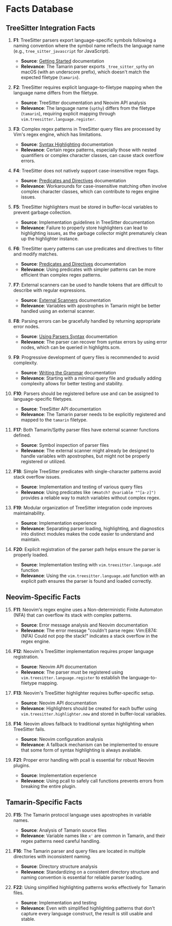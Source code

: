 # Facts Database

## TreeSitter Integration Facts

1. **F1**: TreeSitter parsers export language-specific symbols following a naming convention where the symbol name reflects the language name (e.g., `tree_sitter_javascript` for JavaScript).
   - **Source**: [Getting Started](./consumables/Getting%20Started.md) documentation
   - **Relevance**: The Tamarin parser exports `_tree_sitter_spthy` on macOS (with an underscore prefix), which doesn't match the expected filetype (`tamarin`).

2. **F2**: TreeSitter requires explicit language-to-filetype mapping when the language name differs from the filetype.
   - **Source**: TreeSitter documentation and Neovim API analysis
   - **Relevance**: The language name (`spthy`) differs from the filetype (`tamarin`), requiring explicit mapping through `vim.treesitter.language.register`.

3. **F3**: Complex regex patterns in TreeSitter query files are processed by Vim's regex engine, which has limitations.
   - **Source**: [Syntax Highlighting](./consumables/Syntax%20Highlighting.md) documentation
   - **Relevance**: Certain regex patterns, especially those with nested quantifiers or complex character classes, can cause stack overflow errors.

4. **F4**: TreeSitter does not natively support case-insensitive regex flags.
   - **Source**: [Predicates and Directives](./consumables/Predicates%20and%20Directives.md) documentation
   - **Relevance**: Workarounds for case-insensitive matching often involve complex character classes, which can contribute to regex engine issues.

5. **F5**: TreeSitter highlighters must be stored in buffer-local variables to prevent garbage collection.
   - **Source**: Implementation guidelines in TreeSitter documentation
   - **Relevance**: Failure to properly store highlighters can lead to highlighting issues, as the garbage collector might prematurely clean up the highlighter instance.

6. **F6**: TreeSitter query patterns can use predicates and directives to filter and modify matches.
   - **Source**: [Predicates and Directives](./consumables/Predicates%20and%20Directives.md) documentation
   - **Relevance**: Using predicates with simpler patterns can be more efficient than complex regex patterns.

7. **F7**: External scanners can be used to handle tokens that are difficult to describe with regular expressions.
   - **Source**: [External Scanners](./consumables/External%20Scanners.md) documentation
   - **Relevance**: Variables with apostrophes in Tamarin might be better handled using an external scanner.

8. **F8**: Parsing errors can be gracefully handled by returning appropriate error nodes.
   - **Source**: [Using Parsers Syntax](./consumables/Using%20Parsers%20Syntax.md) documentation
   - **Relevance**: The parser can recover from syntax errors by using error nodes, which can be queried in highlights.scm.

9. **F9**: Progressive development of query files is recommended to avoid complexity.
   - **Source**: [Writing the Grammar](./consumables/Writing%20the%20Grammar.md) documentation
   - **Relevance**: Starting with a minimal query file and gradually adding complexity allows for better testing and stability.

10. **F10**: Parsers should be registered before use and can be assigned to language-specific filetypes.
    - **Source**: TreeSitter API documentation
    - **Relevance**: The Tamarin parser needs to be explicitly registered and mapped to the `tamarin` filetype.

11. **F17**: Both Tamarin/Spthy parser files have external scanner functions defined.
    - **Source**: Symbol inspection of parser files
    - **Relevance**: The external scanner might already be designed to handle variables with apostrophes, but might not be properly registered or utilized.

12. **F18**: Simple TreeSitter predicates with single-character patterns avoid stack overflow issues.
    - **Source**: Implementation and testing of various query files
    - **Relevance**: Using predicates like `(#match? @variable "^[a-z]")` provides a reliable way to match variables without complex regex.

13. **F19**: Modular organization of TreeSitter integration code improves maintainability.
    - **Source**: Implementation experience
    - **Relevance**: Separating parser loading, highlighting, and diagnostics into distinct modules makes the code easier to understand and maintain.

14. **F20**: Explicit registration of the parser path helps ensure the parser is properly loaded.
    - **Source**: Implementation testing with `vim.treesitter.language.add` function
    - **Relevance**: Using the `vim.treesitter.language.add` function with an explicit path ensures the parser is found and loaded correctly.

## Neovim-Specific Facts

15. **F11**: Neovim's regex engine uses a Non-deterministic Finite Automaton (NFA) that can overflow its stack with complex patterns.
    - **Source**: Error message analysis and Neovim documentation
    - **Relevance**: The error message "couldn't parse regex: Vim:E874: (NFA) Could not pop the stack!" indicates a stack overflow in the regex engine.

16. **F12**: Neovim's TreeSitter implementation requires proper language registration.
    - **Source**: Neovim API documentation
    - **Relevance**: The parser must be registered using `vim.treesitter.language.register` to establish the language-to-filetype mapping.

17. **F13**: Neovim's TreeSitter highlighter requires buffer-specific setup.
    - **Source**: Neovim API documentation
    - **Relevance**: Highlighters should be created for each buffer using `vim.treesitter.highlighter.new` and stored in buffer-local variables.

18. **F14**: Neovim allows fallback to traditional syntax highlighting when TreeSitter fails.
    - **Source**: Neovim configuration analysis
    - **Relevance**: A fallback mechanism can be implemented to ensure that some form of syntax highlighting is always available.

19. **F21**: Proper error handling with pcall is essential for robust Neovim plugins.
    - **Source**: Implementation experience
    - **Relevance**: Using pcall to safely call functions prevents errors from breaking the entire plugin.

## Tamarin-Specific Facts

20. **F15**: The Tamarin protocol language uses apostrophes in variable names.
    - **Source**: Analysis of Tamarin source files
    - **Relevance**: Variable names like `x'` are common in Tamarin, and their regex patterns need careful handling.

21. **F16**: The Tamarin parser and query files are located in multiple directories with inconsistent naming.
    - **Source**: Directory structure analysis
    - **Relevance**: Standardizing on a consistent directory structure and naming convention is essential for reliable parser loading.

22. **F22**: Using simplified highlighting patterns works effectively for Tamarin files.
    - **Source**: Implementation and testing
    - **Relevance**: Even with simplified highlighting patterns that don't capture every language construct, the result is still usable and stable.


